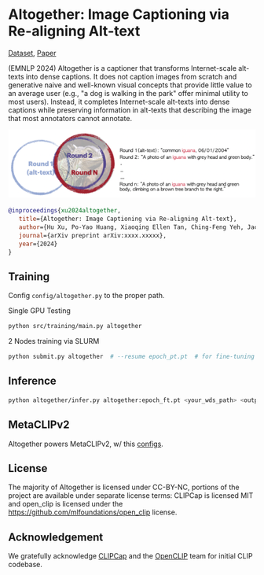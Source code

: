 # Altogether: Image Captioning via Re-aligning Alt-text

[Dataset](https://huggingface.co/datasets/activebus/Altogether-FT), [Paper]()

(EMNLP 2024) Altogether is a captioner that transforms Internet-scale alt-texts into dense captions. It does not caption images from scratch and generative naive and well-known visual concepts that provide little value to an average user (e.g., "a dog is walking in the park" offer minimal utility to most users). Instead, it completes Internet-scale alt-texts into dense captions while preserving information in alt-texts that describing the image that most annotators cannot annotate.

![Altogether](altogether.png)


```bibtex
@inproceedings{xu2024altogether,
   title={Altogether: Image Captioning via Re-aligning Alt-text},
   author={Hu Xu, Po-Yao Huang, Xiaoqing Ellen Tan, Ching-Feng Yeh, Jacob Kahn, Christine Jou, Gargi Ghosh, Omer Levy, Luke Zettlemoyer, Wen-tau Yih, Shang-Wen Li, Saining Xie and Christoph Feichtenhofer},
   journal={arXiv preprint arXiv:xxxx.xxxxx},
   year={2024}
}
```


## Training

Config `config/altogether.py` to the proper path.

Single GPU Testing

```bash
python src/training/main.py altogether
```

2 Nodes training via SLURM 

```bash
python submit.py altogether  # --resume epoch_pt.pt  # for fine-tuning from existing alt-texts pretraining.
```

## Inference

```bash
python altogether/infer.py altogether:epoch_ft.pt <your_wds_path> <output_path>
```

## MetaCLIPv2

Altogether powers MetaCLIPv2, w/ this [configs](config/altogether.py).


## License

The majority of Altogether is licensed under CC-BY-NC, portions of the project are available under separate license terms: CLIPCap is licensed MIT and open_clip is licensed under the https://github.com/mlfoundations/open_clip license.

## Acknowledgement
We gratefully acknowledge [CLIPCap](https://github.com/rmokady/CLIP_prefix_caption) and the [OpenCLIP](https://github.com/mlfoundations/open_clip) team for initial CLIP codebase.
